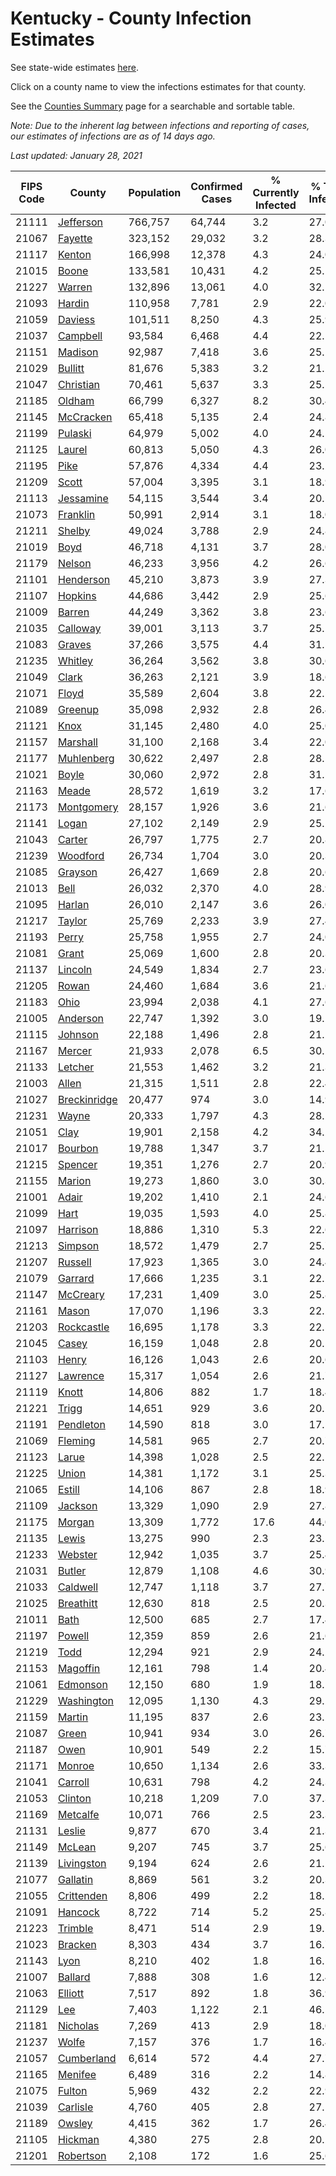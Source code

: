 # Kentucky - County Infection Estimates

See state-wide estimates [here](/infections/us-ky).

Click on a county name to view the infections estimates for that county.

See the [Counties Summary](/infections/summary-counties) page for a searchable and sortable table.

*Note: Due to the inherent lag between infections and reporting of cases, our estimates of infections are as of 14 days ago.*

*Last updated: January 28, 2021*

|   FIPS Code |                       County |   Population |   Confirmed Cases |   % Currently Infected |   % Total Infected |
|-------------|------------------------------|--------------|-------------------|------------------------|--------------------|
|       21111 |       [Jefferson](jefferson) |      766,757 |            64,744 |                    3.2 |               27.0 |
|       21067 |           [Fayette](fayette) |      323,152 |            29,032 |                    3.2 |               28.3 |
|       21117 |             [Kenton](kenton) |      166,998 |            12,378 |                    4.3 |               24.0 |
|       21015 |               [Boone](boone) |      133,581 |            10,431 |                    4.2 |               25.1 |
|       21227 |             [Warren](warren) |      132,896 |            13,061 |                    4.0 |               32.1 |
|       21093 |             [Hardin](hardin) |      110,958 |             7,781 |                    2.9 |               22.0 |
|       21059 |           [Daviess](daviess) |      101,511 |             8,250 |                    4.3 |               25.9 |
|       21037 |         [Campbell](campbell) |       93,584 |             6,468 |                    4.4 |               22.1 |
|       21151 |           [Madison](madison) |       92,987 |             7,418 |                    3.6 |               25.1 |
|       21029 |           [Bullitt](bullitt) |       81,676 |             5,383 |                    3.2 |               21.2 |
|       21047 |       [Christian](christian) |       70,461 |             5,637 |                    3.3 |               25.5 |
|       21185 |             [Oldham](oldham) |       66,799 |             6,327 |                    8.2 |               30.4 |
|       21145 |       [McCracken](mccracken) |       65,418 |             5,135 |                    2.4 |               24.8 |
|       21199 |           [Pulaski](pulaski) |       64,979 |             5,002 |                    4.0 |               24.5 |
|       21125 |             [Laurel](laurel) |       60,813 |             5,050 |                    4.3 |               26.0 |
|       21195 |                 [Pike](pike) |       57,876 |             4,334 |                    4.4 |               23.2 |
|       21209 |               [Scott](scott) |       57,004 |             3,395 |                    3.1 |               18.9 |
|       21113 |       [Jessamine](jessamine) |       54,115 |             3,544 |                    3.4 |               20.5 |
|       21073 |         [Franklin](franklin) |       50,991 |             2,914 |                    3.1 |               18.0 |
|       21211 |             [Shelby](shelby) |       49,024 |             3,788 |                    2.9 |               24.8 |
|       21019 |                 [Boyd](boyd) |       46,718 |             4,131 |                    3.7 |               28.0 |
|       21179 |             [Nelson](nelson) |       46,233 |             3,956 |                    4.2 |               26.6 |
|       21101 |       [Henderson](henderson) |       45,210 |             3,873 |                    3.9 |               27.3 |
|       21107 |           [Hopkins](hopkins) |       44,686 |             3,442 |                    2.9 |               25.6 |
|       21009 |             [Barren](barren) |       44,249 |             3,362 |                    3.8 |               23.6 |
|       21035 |         [Calloway](calloway) |       39,001 |             3,113 |                    3.7 |               25.1 |
|       21083 |             [Graves](graves) |       37,266 |             3,575 |                    4.4 |               31.5 |
|       21235 |           [Whitley](whitley) |       36,264 |             3,562 |                    3.8 |               30.6 |
|       21049 |               [Clark](clark) |       36,263 |             2,121 |                    3.9 |               18.6 |
|       21071 |               [Floyd](floyd) |       35,589 |             2,604 |                    3.8 |               22.5 |
|       21089 |           [Greenup](greenup) |       35,098 |             2,932 |                    2.8 |               26.4 |
|       21121 |                 [Knox](knox) |       31,145 |             2,480 |                    4.0 |               25.0 |
|       21157 |         [Marshall](marshall) |       31,100 |             2,168 |                    3.4 |               22.0 |
|       21177 |     [Muhlenberg](muhlenberg) |       30,622 |             2,497 |                    2.8 |               28.5 |
|       21021 |               [Boyle](boyle) |       30,060 |             2,972 |                    2.8 |               31.5 |
|       21163 |               [Meade](meade) |       28,572 |             1,619 |                    3.2 |               17.6 |
|       21173 |     [Montgomery](montgomery) |       28,157 |             1,926 |                    3.6 |               21.6 |
|       21141 |               [Logan](logan) |       27,102 |             2,149 |                    2.9 |               25.2 |
|       21043 |             [Carter](carter) |       26,797 |             1,775 |                    2.7 |               20.8 |
|       21239 |         [Woodford](woodford) |       26,734 |             1,704 |                    3.0 |               20.3 |
|       21085 |           [Grayson](grayson) |       26,427 |             1,669 |                    2.8 |               20.6 |
|       21013 |                 [Bell](bell) |       26,032 |             2,370 |                    4.0 |               28.9 |
|       21095 |             [Harlan](harlan) |       26,010 |             2,147 |                    3.6 |               26.0 |
|       21217 |             [Taylor](taylor) |       25,769 |             2,233 |                    3.9 |               27.4 |
|       21193 |               [Perry](perry) |       25,758 |             1,955 |                    2.7 |               24.0 |
|       21081 |               [Grant](grant) |       25,069 |             1,600 |                    2.8 |               20.3 |
|       21137 |           [Lincoln](lincoln) |       24,549 |             1,834 |                    2.7 |               23.6 |
|       21205 |               [Rowan](rowan) |       24,460 |             1,684 |                    3.6 |               21.6 |
|       21183 |                 [Ohio](ohio) |       23,994 |             2,038 |                    4.1 |               27.6 |
|       21005 |         [Anderson](anderson) |       22,747 |             1,392 |                    3.0 |               19.2 |
|       21115 |           [Johnson](johnson) |       22,188 |             1,496 |                    2.8 |               21.2 |
|       21167 |             [Mercer](mercer) |       21,933 |             2,078 |                    6.5 |               30.2 |
|       21133 |           [Letcher](letcher) |       21,553 |             1,462 |                    3.2 |               21.3 |
|       21003 |               [Allen](allen) |       21,315 |             1,511 |                    2.8 |               22.4 |
|       21027 | [Breckinridge](breckinridge) |       20,477 |               974 |                    3.0 |               14.9 |
|       21231 |               [Wayne](wayne) |       20,333 |             1,797 |                    4.3 |               28.2 |
|       21051 |                 [Clay](clay) |       19,901 |             2,158 |                    4.2 |               34.2 |
|       21017 |           [Bourbon](bourbon) |       19,788 |             1,347 |                    3.7 |               21.5 |
|       21215 |           [Spencer](spencer) |       19,351 |             1,276 |                    2.7 |               20.9 |
|       21155 |             [Marion](marion) |       19,273 |             1,860 |                    3.0 |               30.3 |
|       21001 |               [Adair](adair) |       19,202 |             1,410 |                    2.1 |               24.6 |
|       21099 |                 [Hart](hart) |       19,035 |             1,593 |                    4.0 |               25.8 |
|       21097 |         [Harrison](harrison) |       18,886 |             1,310 |                    5.3 |               22.6 |
|       21213 |           [Simpson](simpson) |       18,572 |             1,479 |                    2.7 |               25.7 |
|       21207 |           [Russell](russell) |       17,923 |             1,365 |                    3.0 |               24.4 |
|       21079 |           [Garrard](garrard) |       17,666 |             1,235 |                    3.1 |               22.2 |
|       21147 |         [McCreary](mccreary) |       17,231 |             1,409 |                    3.0 |               25.8 |
|       21161 |               [Mason](mason) |       17,070 |             1,196 |                    3.3 |               22.2 |
|       21203 |     [Rockcastle](rockcastle) |       16,695 |             1,178 |                    3.3 |               22.5 |
|       21045 |               [Casey](casey) |       16,159 |             1,048 |                    2.8 |               20.5 |
|       21103 |               [Henry](henry) |       16,126 |             1,043 |                    2.6 |               20.6 |
|       21127 |         [Lawrence](lawrence) |       15,317 |             1,054 |                    2.6 |               21.7 |
|       21119 |               [Knott](knott) |       14,806 |               882 |                    1.7 |               18.4 |
|       21221 |               [Trigg](trigg) |       14,651 |               929 |                    3.6 |               20.2 |
|       21191 |       [Pendleton](pendleton) |       14,590 |               818 |                    3.0 |               17.5 |
|       21069 |           [Fleming](fleming) |       14,581 |               965 |                    2.7 |               20.7 |
|       21123 |               [Larue](larue) |       14,398 |             1,028 |                    2.5 |               22.1 |
|       21225 |               [Union](union) |       14,381 |             1,172 |                    3.1 |               25.3 |
|       21065 |             [Estill](estill) |       14,106 |               867 |                    2.8 |               18.9 |
|       21109 |           [Jackson](jackson) |       13,329 |             1,090 |                    2.9 |               27.8 |
|       21175 |             [Morgan](morgan) |       13,309 |             1,772 |                   17.6 |               44.0 |
|       21135 |               [Lewis](lewis) |       13,275 |               990 |                    2.3 |               23.5 |
|       21233 |           [Webster](webster) |       12,942 |             1,035 |                    3.7 |               25.4 |
|       21031 |             [Butler](butler) |       12,879 |             1,108 |                    4.6 |               30.9 |
|       21033 |         [Caldwell](caldwell) |       12,747 |             1,118 |                    3.7 |               27.7 |
|       21025 |       [Breathitt](breathitt) |       12,630 |               818 |                    2.5 |               20.3 |
|       21011 |                 [Bath](bath) |       12,500 |               685 |                    2.7 |               17.4 |
|       21197 |             [Powell](powell) |       12,359 |               859 |                    2.6 |               21.6 |
|       21219 |                 [Todd](todd) |       12,294 |               921 |                    2.9 |               24.2 |
|       21153 |         [Magoffin](magoffin) |       12,161 |               798 |                    1.4 |               20.4 |
|       21061 |         [Edmonson](edmonson) |       12,150 |               680 |                    1.9 |               18.1 |
|       21229 |     [Washington](washington) |       12,095 |             1,130 |                    4.3 |               29.2 |
|       21159 |             [Martin](martin) |       11,195 |               837 |                    2.6 |               23.2 |
|       21087 |               [Green](green) |       10,941 |               934 |                    3.0 |               26.7 |
|       21187 |                 [Owen](owen) |       10,901 |               549 |                    2.2 |               15.7 |
|       21171 |             [Monroe](monroe) |       10,650 |             1,134 |                    2.6 |               33.3 |
|       21041 |           [Carroll](carroll) |       10,631 |               798 |                    4.2 |               24.3 |
|       21053 |           [Clinton](clinton) |       10,218 |             1,209 |                    7.0 |               37.3 |
|       21169 |         [Metcalfe](metcalfe) |       10,071 |               766 |                    2.5 |               23.3 |
|       21131 |             [Leslie](leslie) |        9,877 |               670 |                    3.4 |               21.3 |
|       21149 |             [McLean](mclean) |        9,207 |               745 |                    3.7 |               25.6 |
|       21139 |     [Livingston](livingston) |        9,194 |               624 |                    2.6 |               21.2 |
|       21077 |         [Gallatin](gallatin) |        8,869 |               561 |                    3.2 |               20.3 |
|       21055 |     [Crittenden](crittenden) |        8,806 |               499 |                    2.2 |               18.2 |
|       21091 |           [Hancock](hancock) |        8,722 |               714 |                    5.2 |               25.8 |
|       21223 |           [Trimble](trimble) |        8,471 |               514 |                    2.9 |               19.2 |
|       21023 |           [Bracken](bracken) |        8,303 |               434 |                    3.7 |               16.7 |
|       21143 |                 [Lyon](lyon) |        8,210 |               402 |                    1.8 |               16.1 |
|       21007 |           [Ballard](ballard) |        7,888 |               308 |                    1.6 |               12.4 |
|       21063 |           [Elliott](elliott) |        7,517 |               892 |                    1.8 |               36.9 |
|       21129 |                   [Lee](lee) |        7,403 |             1,122 |                    2.1 |               46.5 |
|       21181 |         [Nicholas](nicholas) |        7,269 |               413 |                    2.9 |               18.0 |
|       21237 |               [Wolfe](wolfe) |        7,157 |               376 |                    1.7 |               16.4 |
|       21057 |     [Cumberland](cumberland) |        6,614 |               572 |                    4.4 |               27.7 |
|       21165 |           [Menifee](menifee) |        6,489 |               316 |                    2.2 |               14.8 |
|       21075 |             [Fulton](fulton) |        5,969 |               432 |                    2.2 |               22.9 |
|       21039 |         [Carlisle](carlisle) |        4,760 |               405 |                    2.8 |               27.1 |
|       21189 |             [Owsley](owsley) |        4,415 |               362 |                    1.7 |               26.4 |
|       21105 |           [Hickman](hickman) |        4,380 |               275 |                    2.8 |               20.2 |
|       21201 |       [Robertson](robertson) |        2,108 |               172 |                    1.6 |               25.6 |